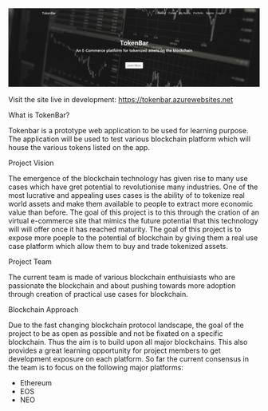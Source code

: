


![alt text](https://github.com/dintlo/tokenbar/blob/master/readme.png)

Visit the site live in development:
https://tokenbar.azurewebsites.net

What is TokenBar?

Tokenbar is a prototype web application to be used for learning purpose. The application will be used to test various blockchain platform which will house the various tokens listed on the app.

Project Vision

The emergence of the blockchain technology has given rise to many use cases which have gret potential to revolutionise many industries. One of the most lucrative and appealing uses cases is the ability of to tokenize real world assets and make them available to people to extract more economic value than before. The goal of this project is to this through the cration of an virtual e-commerce site that mimics the future potential that this technology will will offer once it has reached maturity. The goal of this project is to expose more poeple to the potential of blockchain by giving them a real use case platform which allow them to buy and trade tokenized assets.

Project Team

The current team is made of various blockchain enthuisiasts who are passionate the blockchain and about pushing towards more adoption through creation of practical use cases for blockchain.

Blockchain Approach

Due to the fast changing blockchain protocol landscape, the goal of the project to be as open as possible and not be fixated on a specific blockchain. Thus the aim is to build upon all major blockchains. This also provides a great learning opportunity for project members to get development exposure on each platform. So far the current consensus in the team is to focus on the following major platforms:

- Ethereum
- EOS
- NEO



